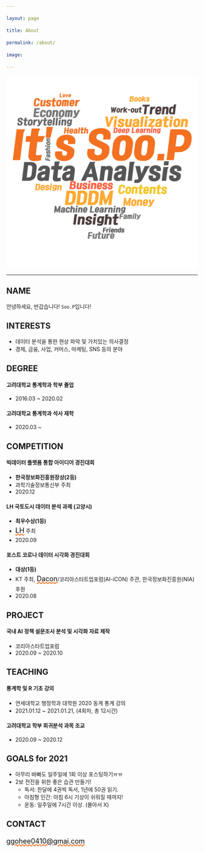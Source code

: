 ```yaml
---
layout: page
title: About
permalink: /about/
image:
---
```


<img src="/assets/img/wc_new.png" width="700px" align="center">

<html>
<body>
<style>
a{
  font-size: 18px;
  font-weight: normal;
  line-height: 32px;
  color: #0a0a0a;
  text-decoration: underline;
  text-decoration-style: wavy;
  text-decoration-color: #f65c00;
  &:hover {
    color: $primary-color;
  }
 } </style>
 </body>
</html>

***

## NAME

안녕하세요, 반갑습니다! ``Soo.P``입니다!



## INTERESTS

- 데이터 분석을 통한 현상 파악 및 가치있는 의사결정  
- 경제, 금융, 사업, 커머스, 마케팅, SNS 등의 분야


## DEGREE

#### 고려대학교 통계학과 학부 졸업

* 2016.03 ~ 2020.02

#### 고려대학교 통계학과 석사 재학

* 2020.03 ~


## COMPETITION

#### 빅데이터 플랫폼 통합 아이디어 경진대회

* **한국정보화진흥원장상(2등)**  
* 과학기술정보통신부 주최  
* 2020.12  

#### LH 국토도시 데이터 분석 과제 (고양시)

* **최우수상(1등)**  
* [LH](https://compas.lh.or.kr/subj/past/info?subjNo=SBJ_2007_001) 주최  
* 2020.09  

#### 포스트 코로나 데이터 시각화 경진대회

* **대상(1등)**  
* KT 주최, [Dacon](https://dacon.io/competitions/official/235618/overview/)/코리아스타트업포럼(AI-iCON) 주관, 한국정보화진흥원(NIA) 후원   
* 2020.08   


## PROJECT

#### 국내 AI 정책 설문조사 분석 및 시각화 자료 제작

* 코리아스타트업포럼  
* 2020.09 ~ 2020.10



## TEACHING

#### 통계학 및 R 기초 강의

* 연세대학교 행정학과 대학원 2020 동계 통계 강의  
* 2021.01.12 ~ 2021.01.21, (4회차, 총 12시간)

#### 고려대학교 학부 회귀분석 과목 조교

* 2020.09 ~ 2020.12



## GOALS for 2021

* 아무리 바빠도 일주일에 1회 이상 포스팅하기ㅠㅠ  
* 2보 전진을 위한 좋은 습관 만들기!
   - 독서: 한달에 4권씩 독서, 1년에 50권 읽기.  
   - 아침형 인간: 아침 6시 기상이 쉬워질 때까지!  
   - 운동: 일주일에 7시간 이상. (몰아서 X)


## CONTACT

ggohee0410@gmai.com
